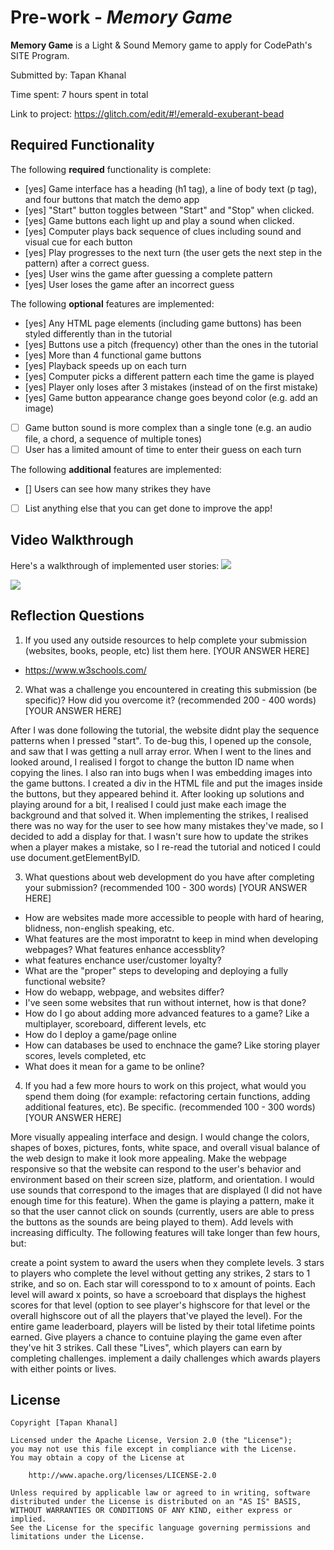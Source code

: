 # Pre-work - *Memory Game*

**Memory Game** is a Light & Sound Memory game to apply for CodePath's SITE Program. 

Submitted by: Tapan Khanal

Time spent: 7 hours spent in total

Link to project: https://glitch.com/edit/#!/emerald-exuberant-bead

## Required Functionality

The following **required** functionality is complete:

* [yes] Game interface has a heading (h1 tag), a line of body text (p tag), and four buttons that match the demo app
* [yes] "Start" button toggles between "Start" and "Stop" when clicked. 
* [yes] Game buttons each light up and play a sound when clicked. 
* [yes] Computer plays back sequence of clues including sound and visual cue for each button
* [yes] Play progresses to the next turn (the user gets the next step in the pattern) after a correct guess. 
* [yes] User wins the game after guessing a complete pattern
* [yes] User loses the game after an incorrect guess

The following **optional** features are implemented:

* [yes] Any HTML page elements (including game buttons) has been styled differently than in the tutorial
* [yes] Buttons use a pitch (frequency) other than the ones in the tutorial
* [yes] More than 4 functional game buttons
* [yes] Playback speeds up on each turn
* [yes] Computer picks a different pattern each time the game is played
* [yes] Player only loses after 3 mistakes (instead of on the first mistake)
* [yes] Game button appearance change goes beyond color (e.g. add an image)
* [ ] Game button sound is more complex than a single tone (e.g. an audio file, a chord, a sequence of multiple tones)
* [ ] User has a limited amount of time to enter their guess on each turn

The following **additional** features are implemented:

* [] Users can see how many strikes they have 


- [ ] List anything else that you can get done to improve the app!


  

  

## Video Walkthrough

Here's a walkthrough of implemented user stories:
![](your-link-here)

<img src = "https://cdn.glitch.com/10088d4d-740f-42bf-aa06-3f3972fae601%2Fmemory_game_gif.gif?v=1616641210130"> </img>


## Reflection Questions
1. If you used any outside resources to help complete your submission (websites, books, people, etc) list them here. 
[YOUR ANSWER HERE]

  - https://www.w3schools.com/
  

2. What was a challenge you encountered in creating this submission (be specific)? How did you overcome it? (recommended 200 - 400 words) 
[YOUR ANSWER HERE]

  After I was done following the tutorial, the website didnt play the sequence patterns when I pressed "start".
  To de-bug this, I opened up the console, and saw that I was getting a null array error. When I went to the lines
  and looked around, I realised I forgot to change the button ID name when copying the lines. I also ran into bugs 
  when I was embedding images into the game buttons. I created a div in the HTML file and put the images
  inside the buttons, but they appeared behind it. After looking up solutions and playing around for a bit, 
  I realised I could just make each image the background and that solved it. When implementing the strikes, I realised
  there was no way for the user to see how many mistakes they've made, so I decided to add a display for that. 
  I wasn't sure how to update the strikes when a player makes a mistake, so I re-read the tutorial and noticed 
  I could use document.getElementByID. 
  
  
  

3. What questions about web development do you have after completing your submission? (recommended 100 - 300 words) 
[YOUR ANSWER HERE]

  - How are websites made more accessible to people with hard of hearing, blidness, non-english speaking, etc. 
  - What features are the most imporatnt to keep in mind when developing webpages? What features enhance accessblity? 
  - what features enchance user/customer loyalty?
  - What are the "proper" steps to developing and deploying a fully functional website? 
  - How do webapp, webpage, and websites differ? 
  - I've seen some websites that run without internet, how is that done? 
  - How do I go about adding more advanced features to a game? Like a multiplayer, scoreboard, different levels, etc
  - How do I deploy a game/page online 
  - How can databases be used to enchnace the game? Like storing player scores, levels completed, etc
  - What does it mean for a game to be online? 

 
  

4. If you had a few more hours to work on this project, what would you spend them doing (for example: refactoring certain functions, adding additional features, etc). Be specific. (recommended 100 - 300 words) 
[YOUR ANSWER HERE]

  More visually appealing interface and design. I would change the colors, shapes of boxes, pictures, fonts, white space, and overall 
  visual balance of the web design to make it look more appealing. Make the webpage responsive so that the website can respond to the user's 
  behavior and environment based on their screen size, platform, and orientation. I would use sounds that correspond to the images that are 
  displayed (I did not have enough time for this feature). When the game is playing a pattern, make it so that the user cannot click on sounds 
  (currently, users are able to press the buttons as the sounds are being played to them). Add levels with increasing difficulty. The following features will take longer than few hours, but:
  
  create a point system to award the users when they complete levels. 3 stars to players who complete the level without getting any strikes, 
  2 stars to 1 strike, and so on. Each star will coresspond to to x amount of points. Each level will award x points, so have a scroeboard 
  that displays the highest scores for that level (option to see player's highscore for that level or the overall highscore out of all the 
  players that've played the level). For the entire game leaderboard, players will be listed by their total lifetime points earned. 
  Give players a chance to contuine playing the game even after they've hit 3 strikes. Call these "Lives", which players can earn by 
  completing challenges.   implement a daily challenges which awards players with either points or lives. 



## License

    Copyright [Tapan Khanal]

    Licensed under the Apache License, Version 2.0 (the "License");
    you may not use this file except in compliance with the License.
    You may obtain a copy of the License at

        http://www.apache.org/licenses/LICENSE-2.0

    Unless required by applicable law or agreed to in writing, software
    distributed under the License is distributed on an "AS IS" BASIS,
    WITHOUT WARRANTIES OR CONDITIONS OF ANY KIND, either express or implied.
    See the License for the specific language governing permissions and
    limitations under the License.